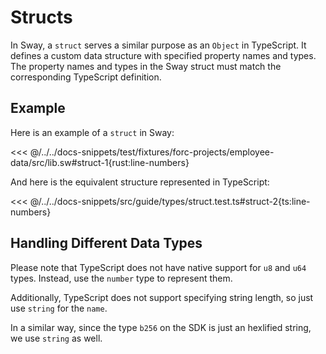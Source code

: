 # Structs

In Sway, a `struct` serves a similar purpose as an `Object` in TypeScript. It defines a custom data structure with specified property names and types. The property names and types in the Sway struct must match the corresponding TypeScript definition.

## Example

Here is an example of a `struct` in Sway:

<<< @/../../docs-snippets/test/fixtures/forc-projects/employee-data/src/lib.sw#struct-1{rust:line-numbers}

And here is the equivalent structure represented in TypeScript:

<<< @/../../docs-snippets/src/guide/types/struct.test.ts#struct-2{ts:line-numbers}

## Handling Different Data Types

Please note that TypeScript does not have native support for `u8` and `u64` types. Instead, use the `number` type to represent them.

Additionally, TypeScript does not support specifying string length, so just use `string` for the `name`.

In a similar way, since the type `b256` on the SDK is just an hexlified string, we use `string` as well.
